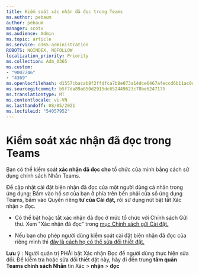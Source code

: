 ```yaml
---
title: Kiểm soát xác nhận đã đọc trong Teams
ms.author: pebaum
author: pebaum
manager: scotv
ms.audience: Admin
ms.topic: article
ms.service: o365-administration
ROBOTS: NOINDEX, NOFOLLOW
localization_priority: Priority
ms.collection: Adm_O365
ms.custom:
- "9002246"
- "4369"
ms.openlocfilehash: d1557cbacab8f2ffdfca7b8e073a14dce6467afeccd6b11ac0da3ce556e1fa3f
ms.sourcegitcommit: b5f7da89a650d2915dc652449623c78be6247175
ms.translationtype: MT
ms.contentlocale: vi-VN
ms.lasthandoff: 08/05/2021
ms.locfileid: "54057952"
---
```

# <a name="controlling-read-receipts-in-teams"></a>Kiểm soát xác nhận đã đọc trong Teams

Bạn có thể kiểm soát **xác nhận đã đọc cho** tổ chức của mình bằng cách sử dụng chính sách Nhắn Teams.

Để cập nhật cài đặt biên nhận đã đọc của một người dùng cá nhân trong ứng dụng: Bấm vào hồ sơ của bạn ở phía trên bên phải cửa sổ ứng dụng Teams, bấm vào Quyền riêng **tư của Cài đặt,** rồi sử dụng nút bật tắt Xác nhận  >   đọc. 

- Có thể bật hoặc tắt xác nhận đã đọc ở mức tổ chức với Chính sách Gửi thư. Xem "Xác nhận đã đọc" trong [mục Chính sách gửi Cài đặt.](https://docs.microsoft.com/microsoftteams/messaging-policies-in-teams#messaging-policy-settings)

- Nếu bạn cho phép người dùng kiểm soát cài đặt biên nhận đã đọc của riêng mình thì [đây là cách họ có thể sửa đổi thiết đặt.](https://docs.microsoft.com/microsoftteams/messaging-policies-in-teams#messaging-policy-settings) 

**Lưu** ý : Người quản trị PHẢI bật Xác nhận Đọc để người dùng thực hiện sửa đổi. Để kiểm tra hoặc sửa đổi thiết đặt này, hãy đi đến trung **tâm quản Teams chính sách Nhắn** tin Xác >  **nhận**  >  **đọc**
